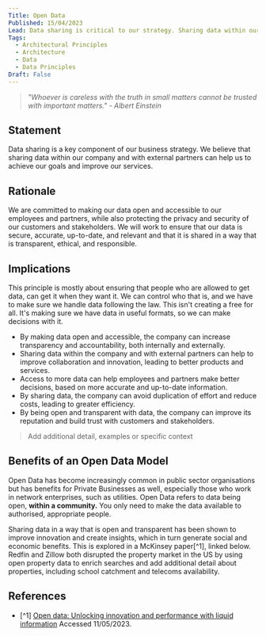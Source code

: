 ```yaml
---
Title: Open Data
Published: 15/04/2023
Lead: Data sharing is critical to our strategy. Sharing data within our company, and with external partners helps us achieve our goals and improve our services.
Tags:
  - Architectural Principles
  - Architecture
  - Data
  - Data Principles
Draft: False
---
```


> *"Whoever is careless with the truth in small matters cannot be trusted with important matters." - Albert Einstein*

## Statement

Data sharing is a key component of our business strategy. We believe that sharing data within our company and with external partners can help us to achieve our goals and improve our services.

## Rationale

We are committed to making our data open and accessible to our employees and partners, while also protecting the privacy and security of our customers and stakeholders. We will work to ensure that our data is secure, accurate, up-to-date, and relevant and that it is shared in a way that is transparent, ethical, and responsible.

## Implications

This principle is mostly about ensuring that people who are allowed to get data, can get it when they want it. We can control who that is, and we have to make sure we handle data following the law. This isn't creating a free for all. It's making sure we have data in useful formats, so we can make decisions with it.

* By making data open and accessible, the company can increase transparency and accountability, both internally and externally.
* Sharing data within the company and with external partners can help to improve collaboration and innovation, leading to better products and services.
* Access to more data can help employees and partners make better decisions, based on more accurate and up-to-date information.
* By sharing data, the company can avoid duplication of effort and reduce costs, leading to greater efficiency.
* By being open and transparent with data, the company can improve its reputation and build trust with customers and stakeholders.

> Add additional detail, examples or specific context

## Benefits of an Open Data Model

Open Data has become increasingly common in public sector organisations but has benefits for Private Businesses as well, especially those who work in network enterprises, such as utilities. Open Data refers to data being open, **within a community.** You only need to make the data available to authorised, appropriate people.

Sharing data in a way that is open and transparent has been shown to improve innovation and create insights, which in turn generate social and economic benefits. This is explored in a McKinsey paper[^1], linked below. Redfin and Zillow both disrupted the property market in the US by using open property data to enrich searches and add additional detail about properties, including school catchment and telecoms availability.

## References

* [^1] [Open data: Unlocking innovation and performance with liquid information](https://www.mckinsey.com/capabilities/mckinsey-digital/our-insights/open-data-unlocking-innovation-and-performance-with-liquid-information) Accessed 11/05/2023.
